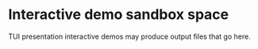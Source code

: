 # Interactive demo sandbox space

TUI presentation interactive demos may produce output files that go here.
